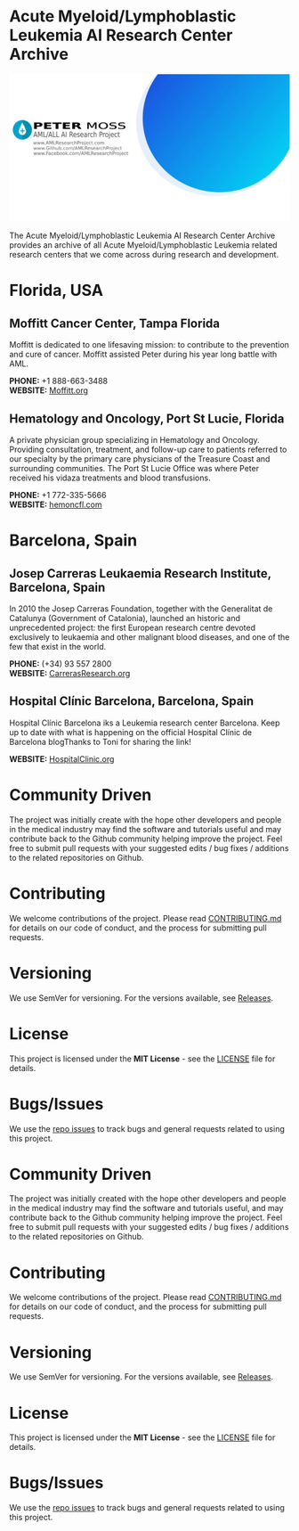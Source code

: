 # Acute Myeloid/Lymphoblastic Leukemia AI Research Center Archive

![Peter Moss Acute Myeloid/Lymphoblastic Leukemia AI Research Project Archive](Media/Images/Page-Banner.png)

The Acute Myeloid/Lymphoblastic Leukemia AI Research Center Archive provides an archive of all Acute Myeloid/Lymphoblastic Leukemia related research centers that we come across during research and development.

# Florida, USA

## Moffitt Cancer Center, Tampa Florida

Moffitt is dedicated to one lifesaving mission: to contribute to the prevention and cure of cancer. Moffitt assisted Peter during his year long battle with AML.

**PHONE:** +1 888-663-3488  
**WEBSITE:** [Moffitt.org](https://moffitt.org "Moffitt.org")

## Hematology and Oncology, Port St Lucie, Florida

A private physician group specializing in Hematology and Oncology. Providing consultation, treatment, and follow-up care to patients referred to our specialty by the primary care physicians of the Treasure Coast and surrounding communities. The Port St Lucie Office was where Peter received his vidaza treatments and blood transfusions.

**PHONE:** +1 772-335-5666  
**WEBSITE:** [hemoncfl.com](https://www.hemoncfl.com/locations/#port "hemoncfl.com")

# Barcelona, Spain

## Josep Carreras Leukaemia Research Institute, Barcelona, Spain

In 2010 the Josep Carreras Foundation, together with the Generalitat de Catalunya (Government of Catalonia), launched an historic and unprecedented project: the first European research centre devoted exclusively to leukaemia and other malignant blood diseases, and one of the few that exist in the world.

**PHONE:** (+34) 93 557 2800  
**WEBSITE:** [CarrerasResearch.org](http://www.carrerasresearch.org/en "CarrerasResearch.org")

## Hospital Clínic Barcelona, Barcelona, Spain

Hospital Clínic Barcelona iks a Leukemia research center Barcelona. Keep up to date with what is happening on the official Hospital Clínic de Barcelona blogThanks to Toni for sharing the link!

**WEBSITE:** [HospitalClinic.org](http://blog.hospitalclinic.org/en/tag/leucemia-en "HospitalClinic.org")

# Community Driven

The project was initially create with the hope other developers and people in the medical industry may find the software and tutorials useful and may contribute back to the Github community helping improve the project. Feel free to submit pull requests with your suggested edits / bug fixes / additions to the related repositories on Github.

# Contributing

We welcome contributions of the project. Please read [CONTRIBUTING.md](https://github.com/AMLResearchProject/AML-ALL-Research-Archive/blob/master/CONTRIBUTING.md "CONTRIBUTING.md") for details on our code of conduct, and the process for submitting pull requests.

# Versioning

We use SemVer for versioning. For the versions available, see [Releases](https://github.com/AMLResearchProject/AML-ALL-Research-Archive/releases "Releases").

# License

This project is licensed under the **MIT License** - see the [LICENSE](https://github.com/AMLResearchProject/AML-ALL-Research-Archive/blob/master/LICENSE "LICENSE") file for details.

# Bugs/Issues

We use the [repo issues](https://github.com/AMLResearchProject/AML-ALL-Research-Archive/issues "repo issues") to track bugs and general requests related to using this project.

# Community Driven

The project was initially created with the hope other developers and people in the medical industry may find the software and tutorials useful, and may contribute back to the Github community helping improve the project. Feel free to submit pull requests with your suggested edits / bug fixes / additions to the related repositories on Github.

# Contributing

We welcome contributions of the project. Please read [CONTRIBUTING.md](https://github.com/AMLResearchProject/AML-ALL-Research-Archive/blob/master/CONTRIBUTING.md "CONTRIBUTING.md") for details on our code of conduct, and the process for submitting pull requests.

# Versioning

We use SemVer for versioning. For the versions available, see [Releases](https://github.com/AMLResearchProject/AML-ALL-Research-Archive/releases "Releases").

# License

This project is licensed under the **MIT License** - see the [LICENSE](https://github.com/AMLResearchProject/AML-ALL-Research-Archive/blob/master/LICENSE "LICENSE") file for details.

# Bugs/Issues

We use the [repo issues](https://github.com/AMLResearchProject/AML-ALL-Research-Archive/issues "repo issues") to track bugs and general requests related to using this project.
